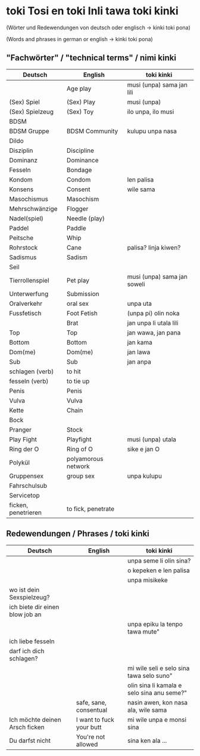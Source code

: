 # toki Tosi en toki Inli tawa toki kinki
(Wörter und Redewendungen von deutsch oder englisch -> kinki toki pona)

(Words and phrases in german or english -> kinki toki pona)

## "Fachwörter" / "technical terms" / nimi kinki

| Deutsch             | English             | toki kinki                  |
| ------------------- | ------------------- | --------------------------- |
|                     | Age play            | musi (unpa) sama jan lili   |
| (Sex) Spiel         | (Sex) Play          | musi (unpa)                 |
| (Sex) Spielzeug     | (Sex) Toy           | ilo unpa, ilo musi          |
| BDSM                |                     |                             |
| BDSM Gruppe         | BDSM Community      | kulupu unpa nasa            |
| Dildo               |                     |                             |
| Disziplin           | Discipline          |                             |
| Dominanz            | Dominance           |                             |
| Fesseln             | Bondage             |                             |
| Kondom              | Condom              | len palisa                  |
| Konsens             | Consent             | wile sama                   |
| Masochismus         | Masochism           |                             |
| Mehrschwänzige      | Flogger             |                             |
| Nadel(spiel)        | Needle (play)       |                             |
| Paddel              | Paddle              |                             |
| Peitsche            | Whip                |                             |
| Rohrstock           | Cane                | palisa? linja kiwen?        |
| Sadismus            | Sadism              |                             |
| Seil                |                     |                             |
| Tierrollenspiel     | Pet play            | musi (unpa) sama jan soweli |
| Unterwerfung        | Submission          |                             |
| Oralverkehr         | oral sex            | unpa uta                    |
| Fussfetisch         | Foot Fetish         | (unpa pi) olin noka         |
|                     | Brat                | jan unpa li utala lili      |
| Top                 | Top                 | jan wawa, jan pana          |
| Bottom              | Bottom              | jan kama                    |
| Dom(me)             | Dom(me)             | jan lawa                    |
| Sub                 | Sub                 | jan anpa                    |
| schlagen (verb)     | to hit              |                             |
| fesseln (verb)      | to tie up           |                             |
| Penis               | Penis               |                             |
| Vulva               | Vulva               |                             |
| Kette               | Chain               |                             |
| Bock                |                     |                             |
| Pranger             | Stock               |                             |
| Play Fight          | Playfight           | musi (unpa) utala           |
| Ring der O          | Ring of O           | sike e jan O                |
| Polykül             | polyamorous network |                             |
| Gruppensex          | group sex           | unpa kulupu                 |
| Fahrschulsub        |                     |                             |
| Servicetop          |                     |                             |
| ficken, penetrieren | to fick, penetrate  |                             |


## Redewendungen / Phrases / toki kinki

| Deutsch                         | English                  | toki kinki                                 |
| ------------------------------- | ------------------------ | ------------------------------------------ |
|                                 |                          | unpa seme li olin sina?                    |
|                                 |                          | o kepeken e len palisa                     |
|                                 |                          | unpa misikeke                              |
| wo ist dein Sexspielzeug?       |                          |                                            |
| ich biete dir einen blow job an |                          |                                            |
|                                 |                          | unpa epiku la tenpo tawa mute"             |
| ich liebe fesseln               |                          |                                            |
| darf ich dich schlagen?         |                          |                                            |
|                                 |                          | mi wile seli e selo sina tawa selo suno"   |
|                                 |                          | olin sina li kamala e selo sina anu seme?" |
|                                 | safe, sane, consentual   | nasin awen, kon nasa ala, wile sama        |
| Ich möchte deinen Arsch ficken  | I want to fuck your butt | mi wile unpa e monsi sina                  |
| Du darfst nicht                 | You're not allowed       | sina ken ala ...                           |

